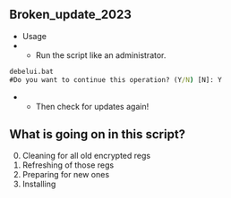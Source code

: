 ## Broken_update_2023
- Usage 
- - Run the script like an administrator.
```cmd
debelui.bat
#Do you want to continue this operation? (Y/N) [N]: Y
```
- - Then check for updates again!

## What is going on in this script?

0. Cleaning for all old encrypted regs 
1. Refreshing of those regs 
2. Preparing for new ones 
3. Installing

